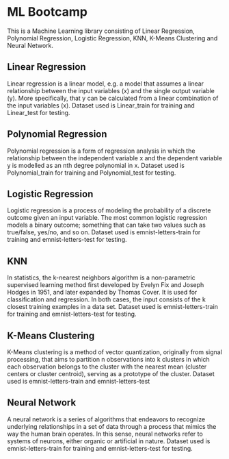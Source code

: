 # ML Bootcamp
This is a Machine Learning library consisting of Linear Regression, Polynomial Regression, Logistic Regression, KNN, K-Means Clustering and Neural Network.
## Linear Regression
Linear regression is a linear model, e.g. a model that assumes a linear relationship between the input variables (x) and the single output variable (y). More specifically, that y can be calculated from a linear combination of the input variables (x).
Dataset used is Linear_train for training and Linear_test for testing.
## Polynomial Regression
Polynomial regression is a form of regression analysis in which the relationship between the independent variable x and the dependent variable y is modelled as an nth degree polynomial in x.
Dataset used is Polynomial_train for training and Polynomial_test for testing.
## Logistic Regression
Logistic regression is a process of modeling the probability of a discrete outcome given an input variable. The most common logistic regression models a binary outcome; something that can take two values such as true/false, yes/no, and so on.
Dataset used is emnist-letters-train for training and emnist-letters-test for testing.
## KNN
In statistics, the k-nearest neighbors algorithm is a non-parametric supervised learning method first developed by Evelyn Fix and Joseph Hodges in 1951, and later expanded by Thomas Cover. It is used for classification and regression. In both cases, the input consists of the k closest training examples in a data set.
Dataset used is emnist-letters-train for training and emnist-letters-test for testing.
## K-Means Clustering
K-Means clustering is a method of vector quantization, originally from signal processing, that aims to partition n observations into k clusters in which each observation belongs to the cluster with the nearest mean (cluster centers or cluster centroid), serving as a prototype of the cluster.
Dataset used is emnist-letters-train and emnist-letters-test
## Neural Network
A neural network is a series of algorithms that endeavors to recognize underlying relationships in a set of data through a process that mimics the way the human brain operates. In this sense, neural networks refer to systems of neurons, either organic or artificial in nature.
Dataset used is emnist-letters-train for training and emnist-letters-test for testing.
